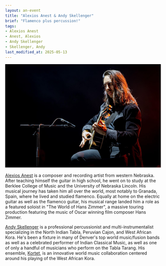 ```yaml
---
layout: an-event
title: "Alexios Anest & Andy Skellenger"
brief: "Flamenco plus percussion!"
tags:
- Alexios Anest
- Anest, Alexios
- Andy Skellenger
- Skellenger, Andy
last_modified_at: 2025-05-13
---
```

![AlexiosAnest](/pics/20230731-AlexiosAnest.jpg)

[Alexios Anest](https://www.alexiosanest.com/) is a composer and recording artist from western Nebraska. After teaching himself the guitar in high school, he went on to study at the Berklee College of Music and the University of Nebraska Lincoln. His musical journey has taken him all over the world, most notably to Granada, Spain, where he lived and studied flamenco. Equally at home on the electric guitar as well as the flamenco guitar, his musical range landed him a role as a featured soloist in  "The World of Hans Zimmer", a massive touring production featuring the music of Oscar winning film composer Hans Zimmer.

[Andy Skellenger](https://www.facebook.com/andyskellengermusic/) is a professional percussionist and multi-instrumentalist specializing in the North Indian Tabla, Peruvian Cajon, and West African Kora. He's been a fixture in many of Denver's top world music/fusion bands as well as a celebrated performer of Indian Classical Music, as well as one of only a handful of musicians who perform on the Tabla Tarang. His ensemble, [Kortet](https://www.facebook.com/p/Kortet-music-100084328203356/), is an innovative world music collaboration centered around his playing of the West African Kora.
